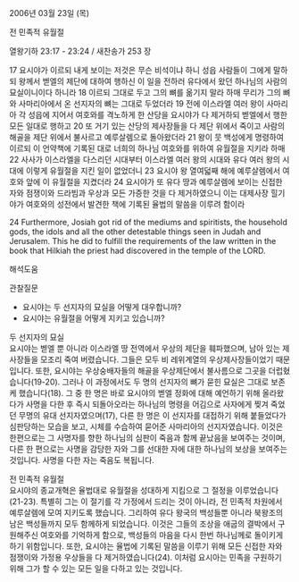 2006년 03월 23일 (목)

전 민족적 유월절



열왕기하 23:17 - 23:24 / 새찬송가 253 장


17 요시야가 이르되 내게 보이는 저것은 무슨 비석이냐 하니 성읍 사람들이 그에게 말하되 왕께서 벧엘의 제단에 대하여 행하신 이 일을 전하러 유다에서 왔던 하나님의 사람의 묘실이니이다 하니라 18 이르되 그대로 두고 그의 뼈를 옮기지 말라 하매 무리가 그의 뼈와 사마리아에서 온 선지자의 뼈는 그대로 두었더라 19 전에 이스라엘 여러 왕이 사마리아 각 성읍에 지어서 여호와를 격노하게 한 산당을 요시야가 다 제거하되 벧엘에서 행한 모든 일대로 행하고 20 또 거기 있는 산당의 제사장들을 다 제단 위에서 죽이고 사람의 해골을 제단 위에서 불사르고 예루살렘으로 돌아왔더라 21 왕이 뭇 백성에게 명령하여 이르되 이 언약책에 기록된 대로 너희의 하나님 여호와를 위하여 유월절을 지키라 하매 22 사사가 이스라엘을 다스리던 시대부터 이스라엘 여러 왕의 시대와 유다 여러 왕의 시대에 이렇게 유월절을 지킨 일이 없었더니 23 요시야 왕 열여덟째 해에 예루살렘에서 여호와 앞에 이 유월절을 지켰더라 24 요시야가 또 유다 땅과 예루살렘에 보이는 신접한 자와 점쟁이와 드라빔과 우상과 모든 가증한 것을 다 제거하였으니 이는 대제사장 힐기야가 여호와의 성전에서 발견한 책에 기록된 율법의 말씀을 이루려 함이라  

24  Furthermore, Josiah got rid of the mediums and spiritists, the household gods, the idols and all the other detestable things seen in Judah and Jerusalem. This he did to fulfill the requirements of the law written in the book that Hilkiah the priest had discovered in the temple of the LORD.

해석도움





관찰질문
- 요시야는 두 선지자의 묘실을 어떻게 대우합니까?
- 요시야는 유월절을 어떻게 지키고 있습니까?


두 선지자의 묘실  
요시야는 벧엘 뿐 아니라 이스라엘 땅 전역에서 우상의 제단을 훼파했으며, 남아 있는 제사장들을 모조리 죽여 버렸습니다. 그들은 모두 비 레위계열의 우상제사장들이었기 때문입니다. 또한, 요시야는 우상숭배자들의 해골을 우상제단에서 불사름으로 그곳을 더럽혔습니다(19-20). 그러나 이 과정에서도 두 명의 선지자의 뼈가 묻힌 묘실은 그대로 보존케 했습니다(18). 그 중 한 명은 바로 요시야의 벧엘 정화에 대해 예언하기 위해 올라왔다가 사명을 다한 후 즉시 되돌아오라는 하나님의 명령을 어김으로 사자에게 찢겨 죽었던 무명의 유대 선지자였으며(17), 다른 한 명은 이 선지자를 대접하기 위해 붙들었다가 심판당하는 모습을 보고, 시체를 수습하여 묻어준 사마리아의 선지자였습니다. 이것은 한편으로는 그 사명자를 향한 하나님의 심판이 죽음과 함께 끝났음을 보여주는 것이며, 다른 한 편으로는 사명을 감당한 자와 그를 선대한 자에 대한 하나님의 보상을 보여주는 것입니다. 사명을 다한 자는 죽음도 복됩니다.  

전 민족적 유월절   
요시야의 종교개혁은 율법대로 유월절을 성대하게 지킴으로 그 절정을 이루었습니다(21-23). 특별히 그는 이 절기를 각 가정에서 드리는 것이 아니라, 전 민족적 차원에서 예루살렘에 모여 지키도록 했습니다. 그리하여 유다 왕국의 백성들뿐 아니라 북왕조의 남은 백성들까지 모두 함께하게 되었습니다. 이것은 그들의 조상을 애굽의 결박에서 구원해주신 여호와를 기억하게 함으로, 백성들의 마음을 다시 한번 하나님께로 돌이키게 하기 위함입니다. 또한, 요시야는 율법에 기록된 말씀을 이루기 위해 모든 신접한 자와 점쟁이와 가정용 우상들을 다 제거하였습니다(24). 이처럼 요시아는 민족을 구원하기 위해 그가 할 수 있는 모든 일을 다하고 있는 것입니다.